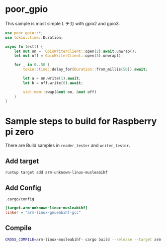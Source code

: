 # poor_gpio

This sample is most simple L チカ with gpio2 and gpio3.

```rust
use poor_gpio::*;
use tokio::time::Duration;

async fn test() {
    let mut on =  GpioWriterClient::open(2).await.unwrap();
    let mut off = GpioWriterClient::open(3).unwrap();

    for _ in 0..50 {
        tokio::time::delay_for(Duration::from_millis(50)).await;

        let a = on.write(1).await;
        let b = off.write(0).await;

        std::mem::swap(&mut on, &mut off)
    }
}
```

# Sample steps to build for Raspberry pi zero

There are Build samples in `reader_tester` and `writer_tester`.

## Add target

```
rustup target add arm-unknown-linux-musleabihf
```

## Add Config

`.cargo/config`

```ini
[target.arm-unknown-linux-musleabihf]
linker = "arm-linux-gnueabihf-gcc"
```

## Compile

```sh
CROSS_COMPILE=arm-linux-musleabihf- cargo build --release --target arm-unknown-linux-musleabihf
```